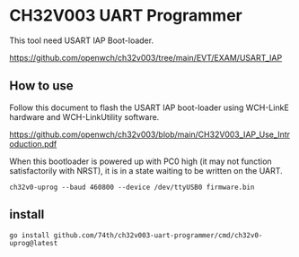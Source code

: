 # CH32V003 UART Programmer

This tool need USART IAP Boot-loader.

https://github.com/openwch/ch32v003/tree/main/EVT/EXAM/USART_IAP

## How to use

Follow this document to flash the USART IAP boot-loader using WCH-LinkE hardware and WCH-LinkUtility software.

https://github.com/openwch/ch32v003/blob/main/CH32V003_IAP_Use_Introduction.pdf

When this bootloader is powered up with PC0 high (it may not function satisfactorily with NRST), it is in a state waiting to be written on the UART.

```
ch32v0-uprog --baud 460800 --device /dev/ttyUSB0 firmware.bin
```

## install

```
go install github.com/74th/ch32v003-uart-programmer/cmd/ch32v0-uprog@latest
```
